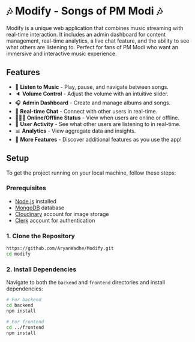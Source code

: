 # 🎶 Modify - Songs of PM Modi 🎶

Modify is a unique web application that combines music streaming with real-time interaction. It includes an admin dashboard for content management, real-time analytics, a live chat feature, and the ability to see what others are listening to. Perfect for fans of PM Modi who want an immersive and interactive music experience.





## Features

* 🎸 **Listen to Music** - Play, pause, and navigate between songs.
* 🔈 **Volume Control** - Adjust the volume with an intuitive slider.
* 🎧 **Admin Dashboard** - Create and manage albums and songs.
* 💬 **Real-time Chat** - Connect with other users in real-time.
* 👨🏼‍💼 **Online/Offline Status** - View when users are online or offline.
* 👀 **User Activity** - See what other users are listening to in real-time.
* 📊 **Analytics** - View aggregate data and insights.
* 🚀 **More Features** - Discover additional features as you use the app!


## Setup

To get the project running on your local machine, follow these steps:

### Prerequisites

* [Node.js](https://nodejs.org/) installed
* [MongoDB](https://www.mongodb.com/) database
* [Cloudinary](https://cloudinary.com/) account for image storage
* [Clerk](https://clerk.dev/) account for authentication

### 1. Clone the Repository

```bash
https://github.com/AryanWadhe/Modify.git
cd modify
```

### 2. Install Dependencies

Navigate to both the `backend` and `frontend` directories and install dependencies:

```bash
# For backend
cd backend
npm install

# For frontend
cd ../frontend
npm install

```
